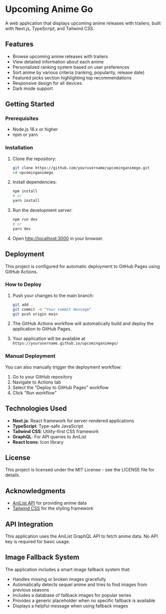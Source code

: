 # Upcoming Anime Go

A web application that displays upcoming anime releases with trailers, built with Next.js, TypeScript, and Tailwind CSS.

## Features

- Browse upcoming anime releases with trailers
- View detailed information about each anime
- Personalized ranking system based on user preferences
- Sort anime by various criteria (ranking, popularity, release date)
- Featured picks section highlighting top recommendations
- Responsive design for all devices
- Dark mode support

## Getting Started

### Prerequisites

- Node.js 18.x or higher
- npm or yarn

### Installation

1. Clone the repository:
   ```bash
   git clone https://github.com/yourusername/upcominganimego.git
   cd upcominganimego
   ```

2. Install dependencies:
   ```bash
   npm install
   # or
   yarn install
   ```

3. Run the development server:
   ```bash
   npm run dev
   # or
   yarn dev
   ```

4. Open [http://localhost:3000](http://localhost:3000) in your browser.

## Deployment

This project is configured for automatic deployment to GitHub Pages using GitHub Actions.

### How to Deploy

1. Push your changes to the main branch:
   ```bash
   git add .
   git commit -m "Your commit message"
   git push origin main
   ```

2. The GitHub Actions workflow will automatically build and deploy the application to GitHub Pages.

3. Your application will be available at `https://yourusername.github.io/upcominganimego/`

### Manual Deployment

You can also manually trigger the deployment workflow:

1. Go to your GitHub repository
2. Navigate to Actions tab
3. Select the "Deploy to GitHub Pages" workflow
4. Click "Run workflow"

## Technologies Used

- **Next.js**: React framework for server-rendered applications
- **TypeScript**: Type-safe JavaScript
- **Tailwind CSS**: Utility-first CSS framework
- **GraphQL**: For API queries to AniList
- **React Icons**: Icon library

## License

This project is licensed under the MIT License - see the LICENSE file for details.

## Acknowledgments

- [AniList API](https://anilist.gitbook.io/anilist-apiv2-docs/) for providing anime data
- [Tailwind CSS](https://tailwindcss.com/) for the styling framework

## API Integration

This application uses the AniList GraphQL API to fetch anime data. No API key is required for basic usage.

## Image Fallback System

The application includes a smart image fallback system that:

- Handles missing or broken images gracefully
- Automatically detects sequel anime and tries to find images from previous seasons
- Includes a database of fallback images for popular series
- Provides a generic placeholder when no specific fallback is available
- Displays a helpful message when using fallback images
